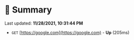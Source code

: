 # 📖 Summary
Last updated: **11/28/2021, 10:31:44 PM**

- `GET` [https://google.com](https://google.com) - **Up** (205ms)
